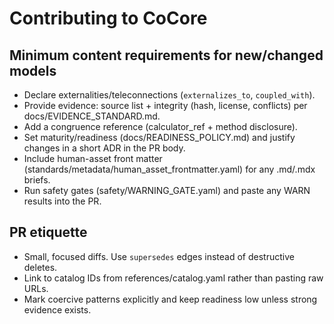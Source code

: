 # Contributing to CoCore

## Minimum content requirements for new/changed models
- Declare externalities/teleconnections (`externalizes_to`, `coupled_with`).
- Provide evidence: source list + integrity (hash, license, conflicts) per docs/EVIDENCE_STANDARD.md.
- Add a congruence reference (calculator_ref + method disclosure).
- Set maturity/readiness (docs/READINESS_POLICY.md) and justify changes in a short ADR in the PR body.
- Include human-asset front matter (standards/metadata/human_asset_frontmatter.yaml) for any .md/.mdx briefs.
- Run safety gates (safety/WARNING_GATE.yaml) and paste any WARN results into the PR.

## PR etiquette
- Small, focused diffs. Use `supersedes` edges instead of destructive deletes.
- Link to catalog IDs from references/catalog.yaml rather than pasting raw URLs.
- Mark coercive patterns explicitly and keep readiness low unless strong evidence exists.
